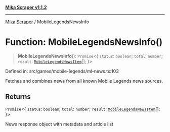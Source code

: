 [**Mika Scraper v1.1.2**](../README.md)

***

[Mika Scraper](../README.md) / MobileLegendsNewsInfo

# Function: MobileLegendsNewsInfo()

> **MobileLegendsNewsInfo**(): `Promise`\<\{ `status`: `boolean`; `total`: `number`; `result`: [`MobileLegendsNewsItem`](../interfaces/MobileLegendsNewsItem.md)[]; \}\>

Defined in: src/games/mobile-legends/ml-news.ts:103

Fetches and combines news from all known Mobile Legends news sources.

## Returns

`Promise`\<\{ `status`: `boolean`; `total`: `number`; `result`: [`MobileLegendsNewsItem`](../interfaces/MobileLegendsNewsItem.md)[]; \}\>

News response object with metadata and article list
